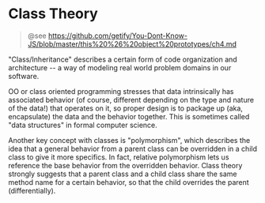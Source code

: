 # Class Theory

> @see <https://github.com/getify/You-Dont-Know-JS/blob/master/this%20%26%20object%20prototypes/ch4.md>

"Class/Inheritance" describes a certain form of code organization and architecture -- a way of modeling real world problem domains in our software.

OO or class oriented programming stresses that data intrinsically has associated behavior (of course, different depending on the type and nature of the data!) that operates on it, so proper design is to package up (aka, encapsulate) the data and the behavior together. This is sometimes called "data structures" in formal computer science.

Another key concept with classes is "polymorphism", which describes the idea that a general behavior from a parent class can be overridden in a child class to give it more specifics. In fact, relative polymorphism lets us reference the base behavior from the overridden behavior. Class theory strongly suggests that a parent class and a child class share the same method name for a certain behavior, so that the child overrides the parent (differentially).
